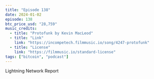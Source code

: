 ```yaml
---
title: "Episode 138"
date: 2024-01-02
episode: 138
btc_price_usd: "28,759"
music_credits:
  - title: "Protofunk by Kevin MacLeod"
  - title: "Link"
    link: "https://incompetech.filmmusic.io/song/4247-protofunk"
  - title: "License"
    link: "https://filmmusic.io/standard-license"
tags: ["bitcoin", "podcast"]
---
```


Lightning Network Report
